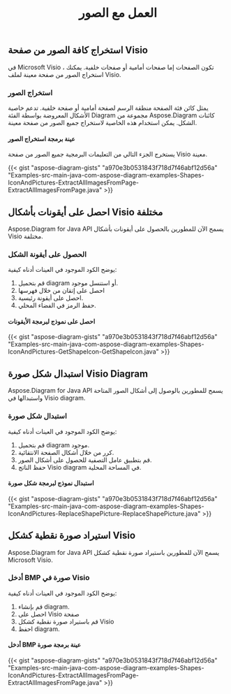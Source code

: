 ﻿---
title: العمل مع الصور
type: docs
weight: 70
url: /ar/java/working-with-images/
---
## **استخراج كافة الصور من صفحة Visio**
في Microsoft Visio ، تكون الصفحات إما صفحات أمامية أو صفحات خلفية. يمكنك استخراج الصور من صفحة معينة لملف Visio.
### **استخراج الصور**
يمثل كائن فئة الصفحة منطقة الرسم لصفحة أمامية أو صفحة خلفية. تدعم خاصية الأشكال المعروضة بواسطة الفئة Diagram مجموعة من Aspose.Diagram كائنات الشكل. يمكن استخدام هذه الخاصية لاستخراج جميع الصور من صفحة معينة.
#### **عينة برمجة استخراج الصور**
يستخرج الجزء التالي من التعليمات البرمجية جميع الصور من صفحة Visio معينة.

{{< gist "aspose-diagram-gists" "a970e3b0531843f718d7f46abf12d56a" "Examples-src-main-java-com-aspose-diagram-examples-Shapes-IconAndPictures-ExtractAllImagesFromPage-ExtractAllImagesFromPage.java" >}}
## **احصل على أيقونات بأشكال Visio مختلفة**
Aspose.Diagram for Java API يسمح الآن للمطورين بالحصول على أيقونات بأشكال Visio مختلفة.
### **الحصول على أيقونة الشكل**
يوضح الكود الموجود في العينات أدناه كيفية:

1. قم بتحميل diagram أو استنسل موجود.
1. احصل على إتقان من خلال فهرسها
1. احصل على أيقونة رئيسية.
1. حفظ الرمز في الفضاء المحلي.
#### **احصل على نموذج لبرمجة الأيقونات**
{{< gist "aspose-diagram-gists" "a970e3b0531843f718d7f46abf12d56a" "Examples-src-main-java-com-aspose-diagram-examples-Shapes-IconAndPictures-GetShapeIcon-GetShapeIcon.java" >}}
## **استبدال شكل صورة Visio Diagram**
Aspose.Diagram for Java API يسمح للمطورين بالوصول إلى أشكال الصور المتاحة واستبدالها في Visio diagram.
### **استبدال شكل صورة**
يوضح الكود الموجود في العينات أدناه كيفية:

1. قم بتحميل diagram موجود.
1. كرر من خلال أشكال الصفحة الانتقائية.
1. قم بتطبيق عامل التصفية للحصول على أشكال الصور.
1. حفظ الناتج Visio diagram في المساحة المحلية.
#### **استبدال نموذج لبرمجة شكل صورة**
{{< gist "aspose-diagram-gists" "a970e3b0531843f718d7f46abf12d56a" "Examples-src-main-java-com-aspose-diagram-examples-Shapes-IconAndPictures-ReplaceShapePicture-ReplaceShapePicture.java" >}}
## **استيراد صورة نقطية كشكل Visio**
Aspose.Diagram for Java API يسمح الآن للمطورين باستيراد صورة نقطية كشكل Microsoft Visio.
### **أدخل BMP صورة في Visio**
يوضح الكود الموجود في العينات أدناه كيفية:

1. قم بإنشاء diagram.
1. احصل على Visio صفحة
1. قم باستيراد صورة نقطية كشكل Visio
1. احفظ diagram.
#### **أدخل BMP عينة برمجة صورة**
{{< gist "aspose-diagram-gists" "a970e3b0531843f718d7f46abf12d56a" "Examples-src-main-java-com-aspose-diagram-examples-Shapes-IconAndPictures-ExtractAllImagesFromPage-ExtractAllImagesFromPage.java" >}}
